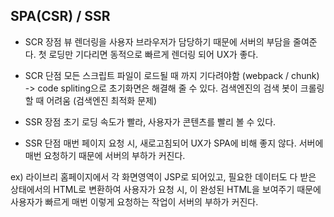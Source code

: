 ## SPA(CSR) / SSR
- SCR 장점
  뷰 렌더링을 사용자 브라우저가 담당하기 때문에 서버의 부담을 줄여준다. 
  첫 로딩만 기다리면 동적으로 빠르게 렌더링 되어 UX가 좋다.
- SCR 단점
  모든 스크립트 파일이 로드될 때 까지 기다려야함 (webpack / chunk) -> code spliting으로 초기화면은 해결해 줄 수 있다.
  검색엔진의 검색 봇이 크롤링 할 때 어려움 (검색엔진 최적화 문제)

- SSR 장점
  초기 로딩 속도가 빨라, 사용자가 콘텐츠를 빨리 볼 수 있다.
- SSR 단점
  매번 페이지 요청 시, 새로고침되어 UX가 SPA에 비해 좋지 않다.
  서버에 매번 요청하기 때문에 서버의 부하가 커진다.

ex) 라이브리 홈페이지에서 각 화면영역이 JSP로 되어있고, 
    필요한 데이터도 다 받은 상태에서의 HTML로 변환하여 
    사용자가 요청 시, 이 완성된 HTML을 보여주기 때문에
    사용자가 빠르게 매번 이렇게 요청하는 작업이 서버의 부하가 커진다.